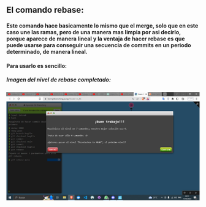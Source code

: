 ## El comando rebase:

#### Este comando hace basicamente lo mismo que el merge, solo que en este caso une las ramas, pero de una manera mas limpia por asi decirlo, porque aparece de manera lineal y la ventaja de hacer rebase es que puede usarse para conseguir una secuencia de commits en un periodo determinado, de manera lineal.

#### Para usarlo es sencillo:

##### Imagen del nivel de rebase completado:
![Imagen del juego](/Captures/005.png)